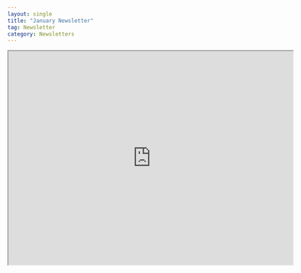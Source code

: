 ```yaml
---
layout: single
title: "January Newsletter"
tag: Newsletter
category: Newsletters
---
```

<iframe src="https://drive.google.com/file/d/1phhWen7_wIOuO0_8FO04kdmoAjGTqeRq/preview" width="640" height="480" allow="autoplay"></iframe>